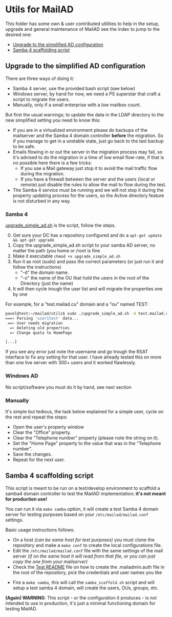 # Utils for MailAD

This folder has some own & user contributed utilities to help in the setup, upgrade and general maintenance of MailAD see the index to jump to the desired one:

* [Upgrade to the simplified AD configuration](README.md#upgrade-to-the-simplified-ad-configuration)
* [Samba 4 scaffolding script](README.md#samba-4-scaffolding-script)

## Upgrade to the simplified AD configuration

There are three ways of doing it:

- Samba 4 server, use the provided bash script (see below)
- Windows server, by hand for now, we need a PS superstar that craft a script to migrate the users.
- Manually, only if a small enterprise with a low mailbox count.

But first the usual warnings; to update the data in the LDAP directory to the new simplified setting you need to know this:

- If you are in a virtualized environment please do backups of the mailserver and the Samba 4 domain controller **before** the migration. So if you manage to get in a unstable state, just go back to the last backup to be safe.
- Emails flowing in or out the server in the migration process may fail, so it's advised to do the migration in a time of low email flow-rate, if that is no possible here there is a few tricks:
    - If you use a Mail gateway just stop it to avoid the mail traffic flow during the migration.
    - If you have a firewall between the server and the users (local or remote) just disable the rules to allow the mail to flow during the test.
- The Samba 4 service must be running and we will not stop it during the property updating process for the users, so the Active directory feature is not disturbed in any way.

### Samba 4

[upgrade_simple_ad.sh](upgrade_simple_ad.sh) is the script, follow the steps.

0. Get sure your DC has a repository configured and do a `apt-get update && apt-get upgrade`
0. Copy the upgrade_simple_ad.sh script to your samba AD server, no matter the path (you home or /root is fine
0. Make it executable `chmod +x upgrade_simple_ad.sh`
0. Run it as root (sudo) and pass the correct parameters (or just run it and follow the instructions)
    - "-d" the domain name.
    - "-o" the name of the OU that hold the users in the root of the Directory (just the name)
0. It will then cycle trough the user list and will migrate the properties one by one

For example, for a "test.mailad.cu" domain and a "ou" named TEST:

```sh
pavel@test:~/mailad/utils$ sudo ./upgrade_simple_ad.sh -d test.mailad.cu -o TEST
===> Parsing 'user1test' data...
 ==> User needs migration
  => Deleting old properties
  => Change quota to HomePage

[...]
```

If you see any error just note the username and go trough the RSAT interface to fix any setting for that user. I have already tested this on more than one live server with 300+ users and it worked flawlessly.

### Windows AD

No script/software you must do it by hand, see next section

### Manually

It's simple but tedious, the task below explained for a simple user, cycle on the rest and repeat the steps:

- Open the user's property window
- Clear the "Office" property.
- Clear the "Telephone number" property (please note the string on it).
- Set the "Home Page" property to the value that was in the "Telephone number".
- Save the changes.
- Repeat for the next user.

## Samba 4 scaffolding script

This script is meant to be run on a test/develop environment to scaffold a samba4 domain controller to test the MailAD implementation; **it's not meant for production use!**

You can run it via `make samba` option, it will create a test Samba 4 domain server for testing purposes based on your `/etc/mailad/mailad.conf` settings.

Basic usage instructions follows:
- On a host _(can be same host for test purposes)_ you must clone the repository and make a `make conf` to create the local configurations file.
- Edit the `/etc/mailad/mailad.conf` file with the same settings of the mail server _(if on the same host it will read from that file, or you can just copy the one from your mailserver)_
- Check the [Test README](../test/README.md) file on how to create the .mailadmin.auth file in the root of the repository, pick the credentials and user names you like
* Fire a `make samba`, this will call the `samba_scaffold.sh` script and will setup a test samba 4 domain, will create the users, OUs, groups, etc.

**(Again) WARNING**: This script - or the configuration it produces - is not intended to use in production, it's just a minimal functioning domain for testing MailAD.

